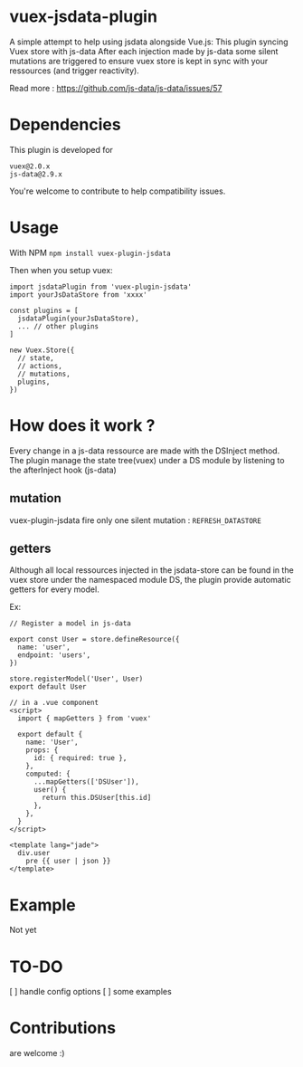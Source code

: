 # vuex-jsdata-plugin
A simple attempt to help using jsdata alongside Vue.js:
This plugin syncing Vuex store with js-data
After each injection made by js-data some silent mutations are triggered to ensure vuex store is kept in sync with your ressources (and trigger reactivity).

Read more : https://github.com/js-data/js-data/issues/57

# Dependencies
This plugin is developed for
```
vuex@2.0.x
js-data@2.9.x
```

You're welcome to contribute to help compatibility issues.

# Usage
With NPM
 ```npm install vuex-plugin-jsdata```

Then when you setup vuex:
```
import jsdataPlugin from 'vuex-plugin-jsdata'
import yourJsDataStore from 'xxxx'

const plugins = [
  jsdataPlugin(yourJsDataStore),
  ... // other plugins
]

new Vuex.Store({
  // state,
  // actions,
  // mutations,
  plugins,
})

```
# How does it work ?
Every change in a js-data ressource are made with the DSInject method.
The plugin manage the state tree(vuex) under a DS module by listening to the afterInject hook (js-data)

## mutation
vuex-plugin-jsdata fire only one silent mutation :
``REFRESH_DATASTORE``

## getters
Although all local ressources injected in the jsdata-store can be found in the vuex store under the namespaced module DS, the plugin provide automatic getters for every model.

Ex:
```
// Register a model in js-data

export const User = store.defineResource({
  name: 'user',
  endpoint: 'users',
})

store.registerModel('User', User)
export default User
```
```
// in a .vue component
<script>
  import { mapGetters } from 'vuex'

  export default {
    name: 'User',
    props: {
      id: { required: true },
    },
    computed: {
      ...mapGetters(['DSUser']),
      user() {
        return this.DSUser[this.id]
      },
    },
  }
</script>

<template lang="jade">
  div.user
    pre {{ user | json }}
</template>

```

# Example
Not yet

# TO-DO
  [ ] handle config options
  [ ] some examples

# Contributions
are welcome :)
